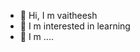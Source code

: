 - 👋 Hi, I m vaitheesh
- 👀 I m interested in learning 
- 💞️ I m ....

<!---
vaitheeshprabhuaws/vaitheeshprabhuaws is a ✨ special ✨ repository because its `README.md` (this file) appears on your GitHub profile.
You can click the Preview link to take a look at your changes.
--->
